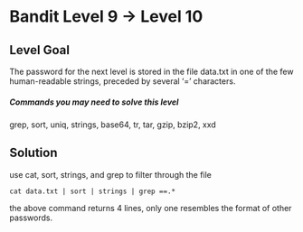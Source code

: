 
# Bandit Level 9 → Level 10
## Level Goal

The password for the next level is stored in the file data.txt in one of the few human-readable strings, preceded by several ‘=’ characters.
##### Commands you may need to solve this level

grep, sort, uniq, strings, base64, tr, tar, gzip, bzip2, xxd

## Solution

use cat, sort, strings, and grep to filter through the file  
```
cat data.txt | sort | strings | grep ==.*
```

the above command returns 4 lines, only one resembles the format of other passwords. 
